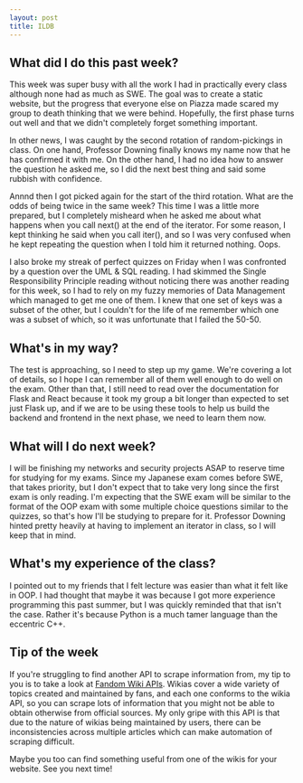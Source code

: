 ```yaml
---
layout: post
title: ILDB
---
```


## What did I do this past week?

This week was super busy with all the work I had in practically every class although none had as much as SWE. The goal was to create a static website, but the progress that everyone else on Piazza made scared my group to death thinking that we were behind. Hopefully, the first phase turns out well and that we didn't completely forget something important.

In other news, I was caught by the second rotation of random-pickings in class. On one hand, Professor Downing finally knows my name now that he has confirmed it with me. On the other hand, I had no idea how to answer the question he asked me, so I did the next best thing and said some rubbish with confidence.

Annnd then I got picked again for the start of the third rotation. What are the odds of being twice in the same week? This time I was a little more prepared, but I completely misheard when he asked me about what happens when you call next() at the end of the iterator. For some reason, I kept thinking he said when you call iter(), and so I was very confused when he kept repeating the question when I told him it returned nothing. Oops.

I also broke my streak of perfect quizzes on Friday when I was confronted by a question over the UML & SQL reading. I had skimmed the Single Responsibility Principle reading without noticing there was another reading for this week, so I had to rely on my fuzzy memories of Data Management which managed to get me one of them. I knew that one set of keys was a subset of the other, but I couldn't for the life of me remember which one was a subset of which, so it was unfortunate that I failed the 50-50.

## What's in my way?

The test is approaching, so I need to step up my game. We're covering a lot of details, so I hope I can remember all of them well enough to do well on the exam. Other than that, I still need to read over the documentation for Flask and React because it took my group a bit longer than expected to set just Flask up, and if we are to be using these tools to help us build the backend and frontend in the next phase, we need to learn them now.

## What will I do next week?

I will be finishing my networks and security projects ASAP to reserve time for studying for my exams. Since my Japanese exam comes before SWE, that takes priority, but I don't expect that to take very long since the first exam is only reading. I'm expecting that the SWE exam will be similar to the format of the OOP exam with some multiple choice questions similar to the quizzes, so that's how I'll be studying to prepare for it. Professor Downing hinted pretty heavily at having to implement an iterator in class, so I will keep that in mind.

## What's my experience of the class?

I pointed out to my friends that I felt lecture was easier than what it felt like in OOP. I had thought that maybe it was because I got more experience programming this past summer, but I was quickly reminded that that isn't the case. Rather it's because Python is a much tamer language than the eccentric C++.

## Tip of the week

If you're struggling to find another API to scrape information from, my tip to you is to take a look at [Fandom Wiki APIs](http://api.wikia.com/wiki/FANDOM_Content_API). Wikias cover a wide variety of topics created and maintained by fans, and each one conforms to the wikia API, so you can scrape lots of information that you might not be able to obtain otherwise from official sources. My only gripe with this API is that due to the nature of wikias being maintained by users, there can be inconsistencies across multiple articles which can make automation of scraping difficult.

Maybe you too can find something useful from one of the wikis for your website. See you next time!

